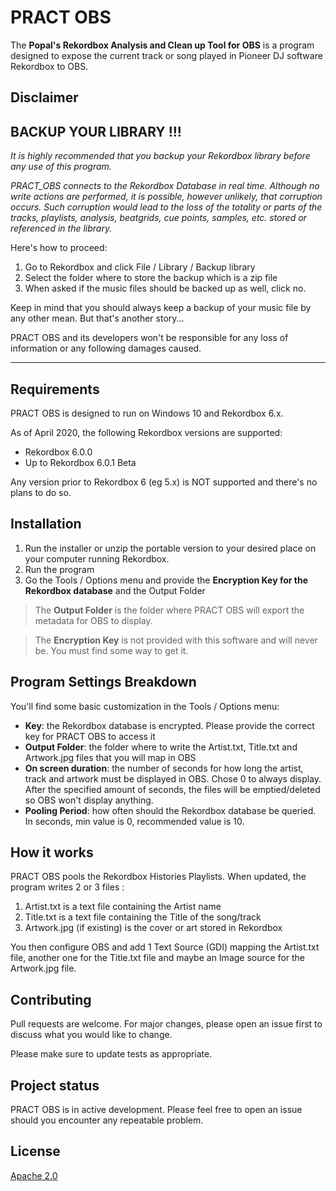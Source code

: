 ﻿# PRACT OBS

The **Popal's Rekordbox Analysis and Clean up Tool for OBS** is a program designed to expose the current track or song played in Pioneer DJ software Rekordbox to OBS.

## Disclaimer

BACKUP YOUR LIBRARY !!!
-----------------
*It is highly recommended that you backup your Rekordbox library before any use of this program.*

*PRACT_OBS connects to the Rekordbox Database in real time. Although no write actions are performed, it is possible, however unlikely, that corruption occurs. Such corruption would lead to the loss of the totality or parts of the tracks, playlists, analysis, beatgrids, cue points, samples, etc. stored or referenced in the library.*


Here's how to proceed:
1. Go to Rekordbox and click File / Library / Backup library
2. Select the folder where to store the backup which is a zip file
3. When asked if the music files should be backed up as well, click no. 

Keep in mind that you should always keep a backup of your music file by any other mean. But that's another story...

PRACT OBS and its developers won't be responsible for any loss of information or any following damages caused.


-----------------

## Requirements

PRACT OBS is designed to run on Windows 10 and Rekordbox 6.x.

As of April 2020, the following Rekordbox versions are supported:
* Rekordbox 6.0.0
* Up to Rekordbox 6.0.1 Beta

Any version prior to Rekordbox 6 (eg 5.x) is NOT supported and there's no plans to do so.

## Installation

1. Run the installer or unzip the portable version to your desired place on your computer running Rekordbox.
2. Run the program
2. Go the Tools / Options menu and provide the **Encryption Key for the Rekordbox database** and the Output Folder

> The **Output Folder** is the folder where PRACT OBS will export the metadata for OBS to display.

> The **Encryption Key** is not provided with this software and will never be. You must find some way to get it.

## Program Settings Breakdown

You'll find some basic customization in the Tools / Options menu:
* **Key**: the Rekordbox database is encrypted. Please provide the correct key for PRACT OBS to access it
* **Output Folder**: the folder where to write the Artist.txt, Title.txt and Artwork.jpg files that you will map in OBS
* **On screen duration**: the number of seconds for how long the artist, track and artwork must be displayed in OBS. Chose 0 to always display. After the specified amount of seconds, the files will be emptied/deleted so OBS won't display anything.
* **Pooling Period**: how often should the Rekordbox database be queried. In seconds, min value is 0, recommended value is 10.

## How it works

PRACT OBS pools the Rekordbox Histories Playlists. When updated, the program writes 2 or 3 files :
1. Artist.txt is a text file containing the Artist name
2. Title.txt is a text file containing the Title of the song/track
3. Artwork.jpg (if existing) is the cover or art stored in Rekordbox

You then configure OBS and add 1 Text Source (GDI) mapping the Artist.txt file, another one for the Title.txt file and maybe an Image source for the Artwork.jpg file.


## Contributing
Pull requests are welcome. For major changes, please open an issue first to discuss what you would like to change.

Please make sure to update tests as appropriate.

## Project status

PRACT OBS is in active development. Please feel free to open an issue should you encounter any repeatable problem.

## License
[Apache 2.0](https://choosealicense.com/licenses/apache-2.0/)